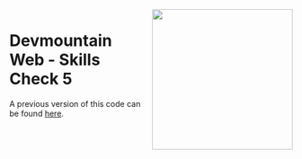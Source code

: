 <img src="https://s3.amazonaws.com/devmountain/readme-logo.png" width="250" align="right">

# Devmountain Web - Skills Check 5

A previous version of this code can be found [here](https://github.com/bethtelford/helo-redo).